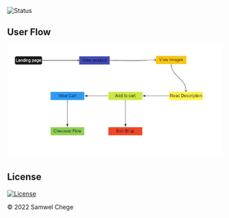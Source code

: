 ![Status](https://img.shields.io/badge/Status-developing-brightgree)
## User Flow
![](/static/Images/userflow.png)

## License
[![License](https://img.shields.io/packagist/l/loopline-systems/closeio-api-wrapper.svg)](http://opensource.org/licenses/MIT)

&copy; 2022 Samwel Chege